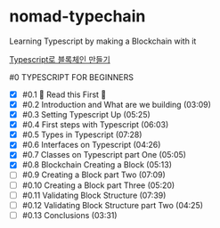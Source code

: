 # nomad-typechain

Learning Typescript by making a Blockchain with it

[Typescript로 블록체인 만들기](https://nomadcoders.co/typescript-for-beginners/lobby)

#0 TYPESCRIPT FOR BEGINNERS

- [x] #0.1 🚨 Read this First 🚨
- [x] #0.2 Introduction and What are we building (03:09)
- [x] #0.3 Setting Typescript Up (05:25)
- [x] #0.4 First steps with Typescript (06:03)
- [x] #0.5 Types in Typescript (07:28)
- [x] #0.6 Interfaces on Typescript (04:26)
- [x] #0.7 Classes on Typescript part One (05:05)
- [x] #0.8 Blockchain Creating a Block (05:13)
- [ ] #0.9 Creating a Block part Two (07:09)
- [ ] #0.10 Creating a Block part Three (05:20)
- [ ] #0.11 Validating Block Structure (07:39)
- [ ] #0.12 Validating Block Structure part Two (04:25)
- [ ] #0.13 Conclusions (03:31)
